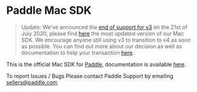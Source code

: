 # Paddle Mac SDK

> Update: We've announced the [end of support for v3](https://new.paddle.com/) on the 21st of July 2020, please find [here](https://github.com/PaddleHQ/Mac-Framework-V4/releases/) the most updated version of our Mac SDK.
We encourage anyone still using v3 to transition to v4 as soon as possible. You can find out more about our decision as well as documentation to help your transaction [here](https://paddle.com/support/what-happens-when-the-v3-mac-sdk-is-no-longer-updated/).

This is the official Mac SDK for [Paddle](https://www.paddle.com), documentation is available [here](https://paddle.com/docs/sdk-v3-docs/).

To report Issues / Bugs Please contact Paddle Support by emailing sellers@paddle.com
